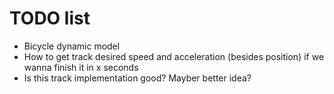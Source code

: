 # TODO list

- Bicycle dynamic model
- How to get track desired speed and acceleration (besides position) if we wanna finish it in x seconds
- Is this track implementation good? Mayber better idea?
